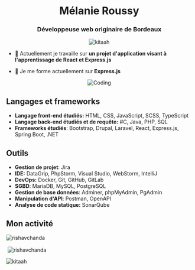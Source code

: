 <h1 align="center">Mélanie Roussy</h1>
<h3 align="center">Développeuse web originaire de Bordeaux</h3>
<p align="center"> <img src="https://komarev.com/ghpvc/?username=kitaah&label=Profile%20views&color=0e75b6&style=flat" alt="kitaah" /> </p>



- 🔭 Actuellement je travaille sur **un projet d'application visant à l'apprentissage de React et Express.js**

- 🌱 Je me forme actuellement sur **Express.js**

<p align="center"><img alt="Coding" src="https://media.giphy.com/media/l0HlNaQ6gWfllcjDO/giphy.gif"></p>


## Langages et frameworks

- **Langage front-end étudiés:** HTML, CSS, JavaScript, SCSS, TypeScript
- **Langage back-end étudiés et de requête:**  #C, Java, PHP, SQL
- **Frameworks étudiés**: Bootstrap, Drupal, Laravel, React, Express.js, Spring Boot, .NET

## Outils

- **Gestion de projet**: Jira
- **IDE:** DataGrip, PhpStorm, Visual Studio, WebStorm, IntelliJ
- **DevOps:** Docker, Git, GitHub, GitLab
- **SGBD**: MariaDB, MySQL, PostgreSQL
- **Gestion de base données**: Adminer, phpMyAdmin, PgAdmin
- **Manipulation d'API**: Postman, OpenAPI
- **Analyse de code statique:** SonarQube

## Mon activité


<p><img align="center" src="https://github-readme-stats.vercel.app/api/top-langs?username=kitaah&show_icons=true&locale=en&layout=compact&theme=dracula" alt="rishavchanda" /></p>

<p>&nbsp;<img align="center" src="https://github-readme-stats.vercel.app/api?username=kitaah&show_icons=true&locale=en&theme=synthwave" alt="rishavchanda" /></p>

<p><img align="center" src="https://github-readme-streak-stats.herokuapp.com/?user=kitaah&&theme=tokyonight" alt="kitaah" /></p>
